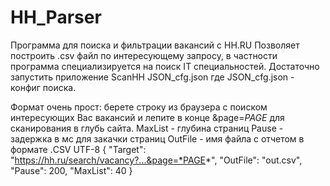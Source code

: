 # HH_Parser
Программа для поиска и фильтрации вакансий с HH.RU
Позволяет построить .csv файл по интересующему запросу, в частности программа специализируется на поиск IT специальностей.
Достаточно запустить приложение 
  ScanHH JSON_cfg.json
где JSON_cfg.json - конфиг поиска.

Формат очень прост: берете строку из браузера с поиском интересующих Вас вакансий и лепите в конце &page=*PAGE* для сканирования в глубь сайта.
MaxList - глубина страниц
Pause - задержка в мс для закачки страниц
OutFile - имя файла с отчетом в формате .CSV UTF-8
{
	"Target": "https://hh.ru/search/vacancy?...&page=*PAGE*",
	"OutFile": "out.csv",
	"Pause": 200,
	"MaxList": 40
}
